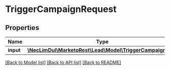 # TriggerCampaignRequest

## Properties

Name | Type | Description | Notes
------------ | ------------- | ------------- | -------------
**input** | [**\NecLimDul\MarketoRest\Lead\Model\TriggerCampaignData**](TriggerCampaignData.md) |  |

[[Back to Model list]](../../README.md#models) [[Back to API list]](../../README.md#endpoints) [[Back to README]](../../README.md)
